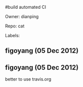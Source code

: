 #build automated CI

Owner: dianping

Repo: cat

Labels: 

## figoyang (05 Dec 2012)



## figoyang (05 Dec 2012)

better to use travis.org 



